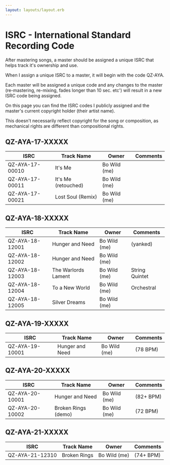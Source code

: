 ```yaml
---
layout: layouts/layout.erb
---
```

# ISRC - International Standard Recording Code

After mastering songs, a master should be assigned a unique ISRC that helps track it's ownership and use.

When I assign a unique ISRC to a master, it will begin with the code QZ-AYA.

Each master will be assigned a unique code and any changes to the master (re-mastering, re-mixing, fades longer than 10 sec. etc') will result in a new ISRC code being assigned.

On this page you can find the ISRC codes I publicly assigned and the master's current copyright holder (their artist name).

This doesn't necessarily reflect copyright for the song or composition, as mechanical rights are different than compositional rights.

## QZ-AYA-17-XXXXX

|    **ISRC**     |      **Track Name**      |       **Owner**       |      **Comments**     |
|-----------------|--------------------------|-----------------------|-----------------------|
| QZ-AYA-17-00010 | It's Me                  | Bo Wild (me)          |                       |
| QZ-AYA-17-00011 | It's Me (retouched)      | Bo Wild (me)          |                       |
| QZ-AYA-17-00021 | Lost Soul (Remix)        | Bo Wild (me)          |                       |

## QZ-AYA-18-XXXXX

|    **ISRC**     |      **Track Name**      |       **Owner**       |      **Comments**     |
|-----------------|--------------------------|-----------------------|-----------------------|
| QZ-AYA-18-12001 | Hunger and Need          | Bo Wild (me)          |      (yanked)         |
| QZ-AYA-18-12002 | Hunger and Need          | Bo Wild (me)          |                       |
| QZ-AYA-18-12003 | The Warlords Lament      | Bo Wild (me)          |    String Quintet     |
| QZ-AYA-18-12004 | To a New World           | Bo Wild (me)          |      Orchestral       |
| QZ-AYA-18-12005 | Silver Dreams            | Bo Wild (me)          |                       |

## QZ-AYA-19-XXXXX

|    **ISRC**     |      **Track Name**      |       **Owner**       |      **Comments**     |
|-----------------|--------------------------|-----------------------|-----------------------|
| QZ-AYA-19-10001 | Hunger and Need          | Bo Wild (me)          |      (78 BPM)         |


## QZ-AYA-20-XXXXX

|    **ISRC**     |      **Track Name**      |       **Owner**       |      **Comments**     |
|-----------------|--------------------------|-----------------------|-----------------------|
| QZ-AYA-20-10001 | Hunger and Need          | Bo Wild (me)          |      (82+ BPM)        |
| QZ-AYA-20-10002 | Broken Rings (demo)      | Bo Wild (me)          |      (72  BPM)        |

## QZ-AYA-21-XXXXX

|    **ISRC**     |      **Track Name**      |       **Owner**       |      **Comments**     |
|-----------------|--------------------------|-----------------------|-----------------------|
| QZ-AYA-21-12310 | Broken Rings             | Bo Wild (me)          |      (74+ BPM)        |
